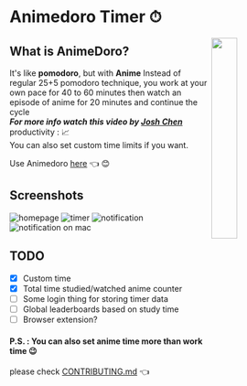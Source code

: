 # Animedoro Timer ⏱

<a href="https://ankushkun.github.io/animedoro-timer/Animedoro/">
        <img src="./Animedoro/Images/icon.png" width="30%" align="right">
</a>

## What is AnimeDoro?

It's like **pomodoro**, but with **Anime**
Instead of regular 25+5 pomodoro technique,
you work at your own pace for 40 to 60 minutes
then watch an episode of anime for 20 minutes
and continue the cycle\
**_For more info watch this video by [Josh Chen](https://www.youtube.com/watch?v=bUjGZJIgse0)_**\
productivity : 📈\
You can also set custom time limits if you want.

Use Animedoro [here](https://ankushkun.github.io/animedoro-timer/Animedoro/) 👈 😊   
    
## Screenshots

![homepage](./Animedoro/Images/homepage.png)
![timer](./Animedoro/Images/timer.png)
![notification](./Animedoro/Images/notif.PNG)
![notification on mac](./Animedoro/Images/notif_mac.png)

## TODO

- [x] Custom time
- [x] Total time studied/watched anime counter
- [ ] Some login thing for storing timer data
- [ ] Global leaderboards based on study time
- [ ] Browser extension?

#### P.S. : You can also set anime time more than work time 😉

please check [CONTRIBUTING.md](./CONTRIBUTING.md) 👈 